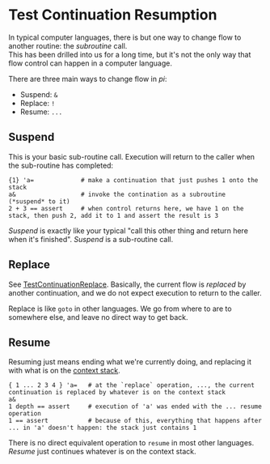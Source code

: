 # Test Continuation Resumption
In typical computer languages, there is but one way to change flow to another routine: the *subroutine* call.  
This has been drilled into us for a long time, but it's not the only way that flow control can happen in a computer language.

There are three main ways to change flow in *pi*:
* Suspend: `&`
* Replace: `!`
* Resume: `...`

## Suspend
This is your basic sub-routine call. Execution will return to the caller when the sub-routine has completed:

```pi
{1} 'a=             # make a continuation that just pushes 1 onto the stack
a&                  # invoke the contination as a subroutine (*suspend* to it)
2 + 3 == assert     # when control returns here, we have 1 on the stack, then push 2, add it to 1 and assert the result is 3
```

*Suspend* is exactly like your typical "call this other thing and return here when it's finished". *Suspend* is a sub-routine call.

## Replace
See [TestContinuationReplace](TestContinuationReplace.md). Basically, the current flow is *replaced* by another continuation, and we do not expect execution to return to the caller.

Replace is like `goto` in other languages. We go from where to are to somewhere else, and leave no direct way to get back.

## Resume
Resuming just means ending what we're currently doing, and replacing it with what is on the [context stack](../TwoStacks.md).

```pi
{ 1 ... 2 3 4 } 'a=   # at the `replace` operation, ..., the current continuation is replaced by whatever is on the context stack
a&
1 depth == assert     # execution of 'a' was ended with the ... resume operation
1 == assert           # because of this, everything that happens after ... in 'a' doesn't happen: the stack just contains 1
```

There is no direct equivalent operation to `resume` in most other languages. *Resume* just continues whatever is on the context stack.
